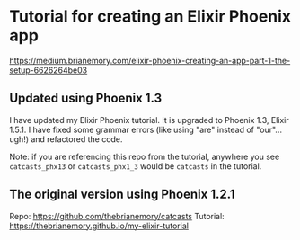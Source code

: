 # Tutorial for creating an Elixir Phoenix app
https://medium.brianemory.com/elixir-phoenix-creating-an-app-part-1-the-setup-6626264be03

## Updated using Phoenix 1.3
I have updated my Elixir Phoenix tutorial. It is upgraded to Phoenix 1.3, Elixir
1.5.1. I have fixed some grammar errors (like using "are" instead of "our"... ugh!)
and refactored the code.

Note: if you are referencing this repo from the tutorial, anywhere you see
`catcasts_phx13` or `catcasts_phx1_3` would be `catcasts` in the tutorial.

## The original version using Phoenix 1.2.1
Repo: https://github.com/thebrianemory/catcasts
Tutorial: https://thebrianemory.github.io/my-elixir-tutorial
